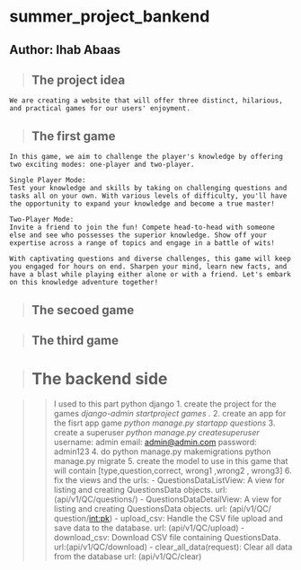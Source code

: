 # summer_project_bankend
## Author: Ihab Abaas

> ## The project idea
    We are creating a website that will offer three distinct, hilarious, and practical games for our users' enjoyment.

> ## The first game
    In this game, we aim to challenge the player's knowledge by offering two exciting modes: one-player and two-player.

    Single Player Mode:
    Test your knowledge and skills by taking on challenging questions and tasks all on your own. With various levels of difficulty, you'll have the opportunity to expand your knowledge and become a true master!

    Two-Player Mode:
    Invite a friend to join the fun! Compete head-to-head with someone else and see who possesses the superior knowledge. Show off your expertise across a range of topics and engage in a battle of wits!

    With captivating questions and diverse challenges, this game will keep you engaged for hours on end. Sharpen your mind, learn new facts, and have a blast while playing either alone or with a friend. Let's embark on this knowledge adventure together! 


> ## The secoed game

> ## The third game


> # The backend side

>> I used to this part python django
    1. create the project for the games
       *django-admin startproject games .*
    2. create an app for the fisrt app game
       *python manage.py startapp questions*
    3. create a superuser
       *python manage.py createsuperuser*
       username: admin
       email: admin@admin.com
       password: admin123
    4. do python manage.py makemigrations
          python manage.py migrate
    5. create the model to use in this game that will contain [type,question,correct, wrong1 ,wrong2 , wrong3]
    6. fix the views and the urls:
         - QuestionsDataListView: A view for listing and creating QuestionsData objects.
         url:(api/v1/QC/questions/)
         - QuestionsDataDetailView: A view for listing and creating QuestionsData objects.
         url: (api/v1/QC/ question/<int:pk>)
         - upload_csv: Handle the CSV file upload and save data to the database.
         url: (api/v1/QC/upload)
         - download_csv: Download CSV file containing QuestionsData.
         url:(api/v1/QC/download)
         - clear_all_data(request): Clear all data from the database
         url: (api/v1/QC/clear)